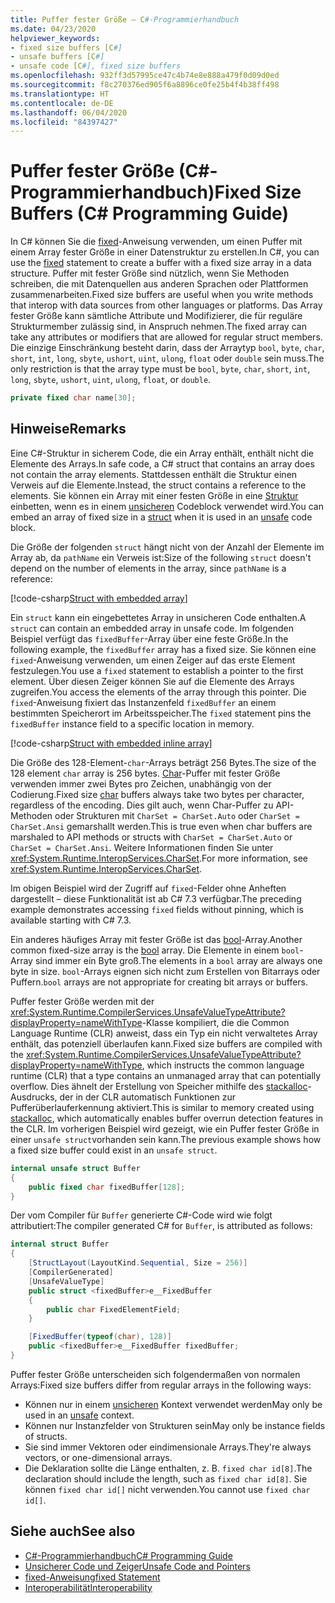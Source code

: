 ```yaml
---
title: Puffer fester Größe – C#-Programmierhandbuch
ms.date: 04/23/2020
helpviewer_keywords:
- fixed size buffers [C#]
- unsafe buffers [C#]
- unsafe code [C#], fixed size buffers
ms.openlocfilehash: 932ff3d57995ce47c4b74e8e888a479f0d09d0ed
ms.sourcegitcommit: f8c270376ed905f6a8896ce0fe25b4f4b38ff498
ms.translationtype: HT
ms.contentlocale: de-DE
ms.lasthandoff: 06/04/2020
ms.locfileid: "84397427"
---
```

# <a name="fixed-size-buffers-c-programming-guide"></a><span data-ttu-id="fc410-102">Puffer fester Größe (C#-Programmierhandbuch)</span><span class="sxs-lookup"><span data-stu-id="fc410-102">Fixed Size Buffers (C# Programming Guide)</span></span>

<span data-ttu-id="fc410-103">In C# können Sie die [fixed](../../language-reference/keywords/fixed-statement.md)-Anweisung verwenden, um einen Puffer mit einem Array fester Größe in einer Datenstruktur zu erstellen.</span><span class="sxs-lookup"><span data-stu-id="fc410-103">In C#, you can use the [fixed](../../language-reference/keywords/fixed-statement.md) statement to create a buffer with a fixed size array in a data structure.</span></span> <span data-ttu-id="fc410-104">Puffer mit fester Größe sind nützlich, wenn Sie Methoden schreiben, die mit Datenquellen aus anderen Sprachen oder Plattformen zusammenarbeiten.</span><span class="sxs-lookup"><span data-stu-id="fc410-104">Fixed size buffers are useful when you write methods that interop with data sources from other languages or platforms.</span></span> <span data-ttu-id="fc410-105">Das Array fester Größe kann sämtliche Attribute und Modifizierer, die für reguläre Strukturmember zulässig sind, in Anspruch nehmen.</span><span class="sxs-lookup"><span data-stu-id="fc410-105">The fixed array can take any attributes or modifiers that are allowed for regular struct members.</span></span> <span data-ttu-id="fc410-106">Die einzige Einschränkung besteht darin, dass der Arraytyp `bool`, `byte`, `char`, `short`, `int`, `long`, `sbyte`, `ushort`, `uint`, `ulong`, `float` oder `double` sein muss.</span><span class="sxs-lookup"><span data-stu-id="fc410-106">The only restriction is that the array type must be `bool`, `byte`, `char`, `short`, `int`, `long`, `sbyte`, `ushort`, `uint`, `ulong`, `float`, or `double`.</span></span>

```csharp
private fixed char name[30];
```

## <a name="remarks"></a><span data-ttu-id="fc410-107">Hinweise</span><span class="sxs-lookup"><span data-stu-id="fc410-107">Remarks</span></span>

<span data-ttu-id="fc410-108">Eine C#-Struktur in sicherem Code, die ein Array enthält, enthält nicht die Elemente des Arrays.</span><span class="sxs-lookup"><span data-stu-id="fc410-108">In safe code, a C# struct that contains an array does not contain the array elements.</span></span> <span data-ttu-id="fc410-109">Stattdessen enthält die Struktur einen Verweis auf die Elemente.</span><span class="sxs-lookup"><span data-stu-id="fc410-109">Instead, the struct contains a reference to the elements.</span></span> <span data-ttu-id="fc410-110">Sie können ein Array mit einer festen Größe in eine [Struktur](../../language-reference/builtin-types/struct.md) einbetten, wenn es in einem [unsicheren](../../language-reference/keywords/unsafe.md) Codeblock verwendet wird.</span><span class="sxs-lookup"><span data-stu-id="fc410-110">You can embed an array of fixed size in a [struct](../../language-reference/builtin-types/struct.md) when it is used in an [unsafe](../../language-reference/keywords/unsafe.md) code block.</span></span>

<span data-ttu-id="fc410-111">Die Größe der folgenden `struct` hängt nicht von der Anzahl der Elemente im Array ab, da `pathName` ein Verweis ist:</span><span class="sxs-lookup"><span data-stu-id="fc410-111">Size of the following `struct` doesn't depend on the number of elements in the array, since `pathName` is a reference:</span></span>

[!code-csharp[Struct with embedded array](snippets/FixedKeywordExamples.cs#6)]

<span data-ttu-id="fc410-112">Ein `struct` kann ein eingebettetes Array in unsicheren Code enthalten.</span><span class="sxs-lookup"><span data-stu-id="fc410-112">A `struct` can contain an embedded array in unsafe code.</span></span> <span data-ttu-id="fc410-113">Im folgenden Beispiel verfügt das `fixedBuffer`-Array über eine feste Größe.</span><span class="sxs-lookup"><span data-stu-id="fc410-113">In the following example, the `fixedBuffer` array has a fixed size.</span></span> <span data-ttu-id="fc410-114">Sie können eine `fixed`-Anweisung verwenden, um einen Zeiger auf das erste Element festzulegen.</span><span class="sxs-lookup"><span data-stu-id="fc410-114">You use a `fixed` statement to establish a pointer to the first element.</span></span> <span data-ttu-id="fc410-115">Über diesen Zeiger können Sie auf die Elemente des Arrays zugreifen.</span><span class="sxs-lookup"><span data-stu-id="fc410-115">You access the elements of the array through this pointer.</span></span> <span data-ttu-id="fc410-116">Die `fixed`-Anweisung fixiert das Instanzenfeld `fixedBuffer` an einem bestimmten Speicherort im Arbeitsspeicher.</span><span class="sxs-lookup"><span data-stu-id="fc410-116">The `fixed` statement pins the `fixedBuffer` instance field to a specific location in memory.</span></span>

[!code-csharp[Struct with embedded inline array](snippets/FixedKeywordExamples.cs#7)]

<span data-ttu-id="fc410-117">Die Größe des 128-Element-`char`-Arrays beträgt 256 Bytes.</span><span class="sxs-lookup"><span data-stu-id="fc410-117">The size of the 128 element `char` array is 256 bytes.</span></span> <span data-ttu-id="fc410-118">[Char](../../language-reference/builtin-types/char.md)-Puffer mit fester Größe verwenden immer zwei Bytes pro Zeichen, unabhängig von der Codierung.</span><span class="sxs-lookup"><span data-stu-id="fc410-118">Fixed size [char](../../language-reference/builtin-types/char.md) buffers always take two bytes per character, regardless of the encoding.</span></span> <span data-ttu-id="fc410-119">Dies gilt auch, wenn Char-Puffer zu API-Methoden oder Strukturen mit `CharSet = CharSet.Auto` oder `CharSet = CharSet.Ansi` gemarshallt werden.</span><span class="sxs-lookup"><span data-stu-id="fc410-119">This is true even when char buffers are marshaled to API methods or structs with `CharSet = CharSet.Auto` or `CharSet = CharSet.Ansi`.</span></span> <span data-ttu-id="fc410-120">Weitere Informationen finden Sie unter <xref:System.Runtime.InteropServices.CharSet>.</span><span class="sxs-lookup"><span data-stu-id="fc410-120">For more information, see <xref:System.Runtime.InteropServices.CharSet>.</span></span>

<span data-ttu-id="fc410-121">Im obigen Beispiel wird der Zugriff auf `fixed`-Felder ohne Anheften dargestellt – diese Funktionalität ist ab C# 7.3 verfügbar.</span><span class="sxs-lookup"><span data-stu-id="fc410-121">The  preceding example demonstrates accessing `fixed` fields without pinning, which is available starting with C# 7.3.</span></span>

<span data-ttu-id="fc410-122">Ein anderes häufiges Array mit fester Größe ist das [bool](../../language-reference/builtin-types/bool.md)-Array.</span><span class="sxs-lookup"><span data-stu-id="fc410-122">Another common fixed-size array is the [bool](../../language-reference/builtin-types/bool.md) array.</span></span> <span data-ttu-id="fc410-123">Die Elemente in einem `bool`-Array sind immer ein Byte groß.</span><span class="sxs-lookup"><span data-stu-id="fc410-123">The elements in a `bool` array are always one byte in size.</span></span> <span data-ttu-id="fc410-124">`bool`-Arrays eignen sich nicht zum Erstellen von Bitarrays oder Puffern.</span><span class="sxs-lookup"><span data-stu-id="fc410-124">`bool` arrays are not appropriate for creating bit arrays or buffers.</span></span>

<span data-ttu-id="fc410-125">Puffer fester Größe werden mit der <xref:System.Runtime.CompilerServices.UnsafeValueTypeAttribute?displayProperty=nameWithType>-Klasse kompiliert, die die Common Language Runtime (CLR) anweist, dass ein Typ ein nicht verwaltetes Array enthält, das potenziell überlaufen kann.</span><span class="sxs-lookup"><span data-stu-id="fc410-125">Fixed size buffers are compiled with the <xref:System.Runtime.CompilerServices.UnsafeValueTypeAttribute?displayProperty=nameWithType>, which instructs the common language runtime (CLR) that a type contains an unmanaged array that can potentially overflow.</span></span> <span data-ttu-id="fc410-126">Dies ähnelt der Erstellung von Speicher mithilfe des [stackalloc](../../language-reference/operators/stackalloc.md)-Ausdrucks, der in der CLR automatisch Funktionen zur Pufferüberlauferkennung aktiviert.</span><span class="sxs-lookup"><span data-stu-id="fc410-126">This is similar to memory created using [stackalloc](../../language-reference/operators/stackalloc.md), which automatically enables buffer overrun detection features in the CLR.</span></span> <span data-ttu-id="fc410-127">Im vorherigen Beispiel wird gezeigt, wie ein Puffer fester Größe in einer `unsafe struct`vorhanden sein kann.</span><span class="sxs-lookup"><span data-stu-id="fc410-127">The previous example shows how a fixed size buffer could exist in an `unsafe struct`.</span></span>

```csharp
internal unsafe struct Buffer
{
    public fixed char fixedBuffer[128];
}
```

<span data-ttu-id="fc410-128">Der vom Compiler für `Buffer` generierte C#-Code wird wie folgt attributiert:</span><span class="sxs-lookup"><span data-stu-id="fc410-128">The compiler generated C# for `Buffer`, is attributed as follows:</span></span>

```csharp
internal struct Buffer
{
    [StructLayout(LayoutKind.Sequential, Size = 256)]
    [CompilerGenerated]
    [UnsafeValueType]
    public struct <fixedBuffer>e__FixedBuffer
    {
        public char FixedElementField;
    }

    [FixedBuffer(typeof(char), 128)]
    public <fixedBuffer>e__FixedBuffer fixedBuffer;
}
```

<span data-ttu-id="fc410-129">Puffer fester Größe unterscheiden sich folgendermaßen von normalen Arrays:</span><span class="sxs-lookup"><span data-stu-id="fc410-129">Fixed size buffers differ from regular arrays in the following ways:</span></span>

- <span data-ttu-id="fc410-130">Können nur in einem [unsicheren](../../language-reference/keywords/unsafe.md) Kontext verwendet werden</span><span class="sxs-lookup"><span data-stu-id="fc410-130">May only be used in an [unsafe](../../language-reference/keywords/unsafe.md) context.</span></span>
- <span data-ttu-id="fc410-131">Können nur Instanzfelder von Strukturen sein</span><span class="sxs-lookup"><span data-stu-id="fc410-131">May only be instance fields of structs.</span></span>
- <span data-ttu-id="fc410-132">Sie sind immer Vektoren oder eindimensionale Arrays.</span><span class="sxs-lookup"><span data-stu-id="fc410-132">They're always vectors, or one-dimensional arrays.</span></span>
- <span data-ttu-id="fc410-133">Die Deklaration sollte die Länge enthalten, z. B. `fixed char id[8]`.</span><span class="sxs-lookup"><span data-stu-id="fc410-133">The declaration should include the length, such as `fixed char id[8]`.</span></span> <span data-ttu-id="fc410-134">Sie können `fixed char id[]` nicht verwenden.</span><span class="sxs-lookup"><span data-stu-id="fc410-134">You cannot use `fixed char id[]`.</span></span>

## <a name="see-also"></a><span data-ttu-id="fc410-135">Siehe auch</span><span class="sxs-lookup"><span data-stu-id="fc410-135">See also</span></span>

- [<span data-ttu-id="fc410-136">C#-Programmierhandbuch</span><span class="sxs-lookup"><span data-stu-id="fc410-136">C# Programming Guide</span></span>](../index.md)
- [<span data-ttu-id="fc410-137">Unsicherer Code und Zeiger</span><span class="sxs-lookup"><span data-stu-id="fc410-137">Unsafe Code and Pointers</span></span>](index.md)
- [<span data-ttu-id="fc410-138">fixed-Anweisung</span><span class="sxs-lookup"><span data-stu-id="fc410-138">fixed Statement</span></span>](../../language-reference/keywords/fixed-statement.md)
- [<span data-ttu-id="fc410-139">Interoperabilität</span><span class="sxs-lookup"><span data-stu-id="fc410-139">Interoperability</span></span>](../interop/index.md)
